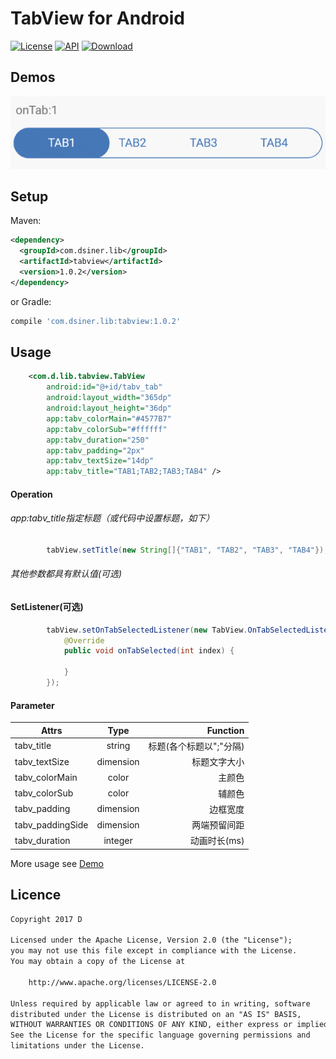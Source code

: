 # TabView for Android

[![License](https://img.shields.io/badge/license-Apache%202-green.svg)](https://www.apache.org/licenses/LICENSE-2.0)
[![API](https://img.shields.io/badge/API-9%2B-green.svg?style=flat)](https://android-arsenal.com/api?level=11)
[![Download](https://api.bintray.com/packages/dsiner/maven/tabview/images/download.svg) ](https://bintray.com/dsiner/maven/tabview/_latestVersion)

## Demos
![](https://github.com/Dsiner/Resouce/blob/master/lib/TabView/tabview.gif)

## Setup
Maven:
```xml
<dependency>
  <groupId>com.dsiner.lib</groupId>
  <artifactId>tabview</artifactId>
  <version>1.0.2</version>
</dependency>
```
or Gradle:
```groovy
compile 'com.dsiner.lib:tabview:1.0.2'
```


## Usage
```xml
    <com.d.lib.tabview.TabView
        android:id="@+id/tabv_tab"
        android:layout_width="365dp"
        android:layout_height="36dp"
        app:tabv_colorMain="#4577B7"
        app:tabv_colorSub="#ffffff"
        app:tabv_duration="250"
        app:tabv_padding="2px"
        app:tabv_textSize="14dp"
        app:tabv_title="TAB1;TAB2;TAB3;TAB4" />
```

#### Operation
###### app:tabv_title指定标题（或代码中设置标题，如下）
```java
        tabView.setTitle(new String[]{"TAB1", "TAB2", "TAB3", "TAB4"});
```
###### 其他参数都具有默认值(可选)

#### SetListener(可选)
```java
        tabView.setOnTabSelectedListener(new TabView.OnTabSelectedListener() {
            @Override
            public void onTabSelected(int index) {
                
            }
        });
```

#### Parameter
| Attrs        | Type           | Function  |
| ------------- |:-------------:| -----:|
| tabv_title      | string | 标题(各个标题以";"分隔) |
| tabv_textSize      | dimension      |   标题文字大小 |
| tabv_colorMain | color      |    主颜色 |
| tabv_colorSub | color      |    辅颜色 |
| tabv_padding | dimension      |    边框宽度 |
| tabv_paddingSide | dimension      |    两端预留间距 |
| tabv_duration | integer      |    动画时长(ms) |

More usage see [Demo](app/src/main/java/com/d/slidelayout/MainActivity.java)


## Licence

```txt
Copyright 2017 D

Licensed under the Apache License, Version 2.0 (the "License");
you may not use this file except in compliance with the License.
You may obtain a copy of the License at

    http://www.apache.org/licenses/LICENSE-2.0

Unless required by applicable law or agreed to in writing, software
distributed under the License is distributed on an "AS IS" BASIS,
WITHOUT WARRANTIES OR CONDITIONS OF ANY KIND, either express or implied.
See the License for the specific language governing permissions and
limitations under the License.
```

